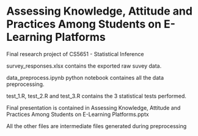 # Assessing Knowledge, Attitude and Practices Among Students on E-Learning Platforms
Final research project of CS5651 - Statistical Inference

survey_responses.xlsx contains the exported raw suvey data.

data_preprocess.ipynb python notebook containes all the data preprocessing.

test_1.R, test_2.R and test_3.R contains the 3 statistical tests performed. 

Final presentation is contained in Assessing Knowledge, Attitude and Practices Among Students on E-Learning Platforms.pptx

All the other files are intermediate files generated during preprocessing